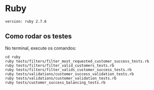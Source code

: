 # Ruby

``` version: ruby 2.7.6 ```
## Como rodar os testes

No terminal, execute os comandos:

```
cd ruby
ruby tests/filters/filter_most_requested_customer_success_tests.rb
ruby tests/filters/filter_valid_customers_tests.rb
ruby tests/filters/filter_valids_customer_success_tests.rb
ruby tests/validations/customer_success_validation_tests.rb
ruby tests/validations/customer_validation_tests.rb
ruby tests/customer_success_balancing_tests.rb
```
